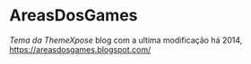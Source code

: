 # AreasDosGames
*Tema da ThemeXpose* blog com a ultima modificação há 2014, https://areasdosgames.blogspot.com/
